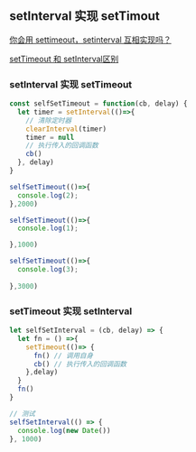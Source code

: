 ##  setInterval 实现 setTimout
[你会用 settimeout，setinterval 互相实现吗？](https://zhuanlan.zhihu.com/p/73204517)

[setTimeout 和 setInterval区别](https://juejin.im/post/5e621f5fe51d452700567c32#heading-11)



###  setInterval 实现 setTimeout
```js
const selfSetTimeout = function(cb, delay) {
  let timer = setInterval(()=>{
    // 清除定时器
    clearInterval(timer)
    timer = null
    // 执行传入的回调函数
    cb()
  }, delay)
}

selfSetTimeout(()=>{
  console.log(2);
},2000)

selfSetTimeout(()=>{
  console.log(1);

},1000)

selfSetTimeout(()=>{
  console.log(3);
  
},3000)
```



### setTimeout 实现 setInterval
```js
let selfSetInterval = (cb, delay) => {
  let fn = () =>{
    setTimeout(()=> {
      fn() // 调用自身
      cb() // 执行传入的回调函数
    },delay)
  }
  fn()
}

// 测试
selfSetInterval(() => {
  console.log(new Date())
}, 1000)
```
